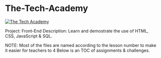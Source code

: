 # The-Tech-Academy
<a href="https://www.learncodinganywhere.com/"><img src="https://www.learncodinganywhere.com/images/circleLogo.jpg" alt="The Tech Academy"></a>


Project: Front-End
Description: Learn and demostrate the use of HTML, CSS, JavaScript & SQL.


NOTE: Most of the files are named according to the lesson number to make it easier for teachers to 4 Below is an TOC of assignments & challenges. 






